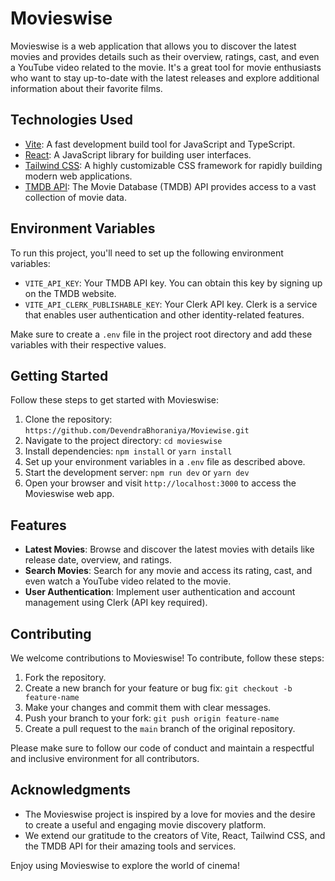 # Movieswise

Movieswise is a web application that allows you to discover the latest movies and provides details such as their overview, ratings, cast, and even a YouTube video related to the movie. It's a great tool for movie enthusiasts who want to stay up-to-date with the latest releases and explore additional information about their favorite films.

## Technologies Used

- [Vite](https://vitejs.dev/): A fast development build tool for JavaScript and TypeScript.
- [React](https://reactjs.org/): A JavaScript library for building user interfaces.
- [Tailwind CSS](https://tailwindcss.com/): A highly customizable CSS framework for rapidly building modern web applications.
- [TMDB API](https://www.themoviedb.org/documentation/api): The Movie Database (TMDB) API provides access to a vast collection of movie data.

## Environment Variables

To run this project, you'll need to set up the following environment variables:

- `VITE_API_KEY`: Your TMDB API key. You can obtain this key by signing up on the TMDB website.
- `VITE_API_CLERK_PUBLISHABLE_KEY`: Your Clerk API key. Clerk is a service that enables user authentication and other identity-related features.

Make sure to create a `.env` file in the project root directory and add these variables with their respective values.

## Getting Started

Follow these steps to get started with Movieswise:

1. Clone the repository: `https://github.com/DevendraBhoraniya/Moviewise.git`
2. Navigate to the project directory: `cd movieswise`
3. Install dependencies: `npm install` or `yarn install`
4. Set up your environment variables in a `.env` file as described above.
5. Start the development server: `npm run dev` or `yarn dev`
6. Open your browser and visit `http://localhost:3000` to access the Movieswise web app.

## Features

- **Latest Movies**: Browse and discover the latest movies with details like release date, overview, and ratings.
- **Search Movies**: Search for any movie and access its rating, cast, and even watch a YouTube video related to the movie.
- **User Authentication**: Implement user authentication and account management using Clerk (API key required).

## Contributing

We welcome contributions to Movieswise! To contribute, follow these steps:

1. Fork the repository.
2. Create a new branch for your feature or bug fix: `git checkout -b feature-name`
3. Make your changes and commit them with clear messages.
4. Push your branch to your fork: `git push origin feature-name`
5. Create a pull request to the `main` branch of the original repository.

Please make sure to follow our code of conduct and maintain a respectful and inclusive environment for all contributors.

## Acknowledgments

- The Movieswise project is inspired by a love for movies and the desire to create a useful and engaging movie discovery platform.
- We extend our gratitude to the creators of Vite, React, Tailwind CSS, and the TMDB API for their amazing tools and services.

Enjoy using Movieswise to explore the world of cinema!


